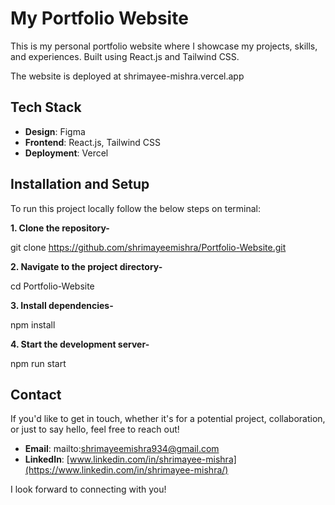 # My Portfolio Website
This is my personal portfolio website where I showcase my projects, skills, and experiences. Built using React.js and Tailwind CSS.

The website is deployed at shrimayee-mishra.vercel.app

## Tech Stack
- **Design**: Figma
- **Frontend**: React.js, Tailwind CSS
- **Deployment**: Vercel


## Installation and Setup

To run this project locally follow the below steps on terminal:

**1. Clone the repository-**

   git clone https://github.com/shrimayeemishra/Portfolio-Website.git

**2. Navigate to the project directory-**

   cd Portfolio-Website

**3. Install dependencies-**

   npm install

**4. Start the development server-**

   npm run start

## Contact

If you'd like to get in touch, whether it's for a potential project, collaboration, or just to say hello, feel free to reach out!

- **Email**: mailto:shrimayeemishra934@gmail.com
- **LinkedIn**: [www.linkedin.com/in/shrimayee-mishra](https://www.linkedin.com/in/shrimayee-mishra/)

I look forward to connecting with you!
